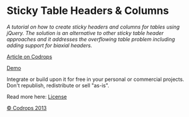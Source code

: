 Sticky Table Headers &amp; Columns
=========

*A tutorial on how to create sticky headers and columns for tables using jQuery. The solution is an alternative to other sticky table header approaches and it addresses the overflowing table problem including adding support for biaxial headers.*

[Article on Codrops](http://tympanus.net/codrops/?p=18116)

[Demo](http://tympanus.net/Tutorials/StickyTableHeaders/)

Integrate or build upon it for free in your personal or commercial projects. Don't republish, redistribute or sell "as-is". 

Read more here: [License](http://tympanus.net/codrops/licensing/)

[© Codrops 2013](http://www.codrops.com)


